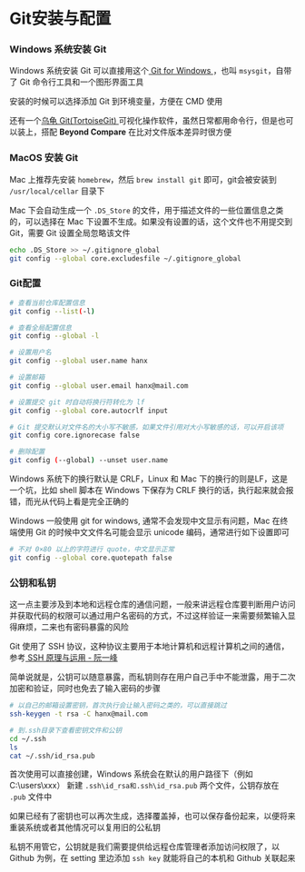# Git安装与配置

### Windows 系统安装 Git

Windows 系统安装 Git 可以直接用这个[ Git for Windows ](https://git-for-windows.github.io/)，也叫 `msysgit`，自带了 Git 命令行工具和一个图形界面工具

安装的时候可以选择添加 Git 到环境变量，方便在 CMD 使用

还有一个[乌龟 Git(TortoiseGit) ](https://tortoisegit.org/)可视化操作软件，虽然日常都用命令行，但是也可以装上，搭配 **Beyond Compare** 在比对文件版本差异时很方便

### MacOS 安装 Git

Mac 上推荐先安装 `homebrew`，然后 `brew install git` 即可，git会被安装到 `/usr/local/cellar` 目录下

Mac 下会自动生成一个 `.DS_Store` 的文件，用于描述文件的一些位置信息之类的，可以选择在 Mac 下设置不生成。如果没有设置的话，这个文件也不用提交到 Git，需要 Git 设置全局忽略该文件

```bash
echo .DS_Store >> ~/.gitignore_global
git config --global core.excludesfile ~/.gitignore_global
```

### Git配置

```bash
# 查看当前仓库配置信息
git config --list(-l)

# 查看全局配置信息
git config --global -l

# 设置用户名
git config --global user.name hanx

# 设置邮箱
git config --global user.email hanx@mail.com

# 设置提交 git 时自动将换行符转化为 lf
git config --global core.autocrlf input

# Git 提交默认对文件名的大小写不敏感，如果文件引用对大小写敏感的话，可以开启该项
git config core.ignorecase false

# 删除配置
git config (--global) --unset user.name
```

Windows 系统下的换行默认是 CRLF，Linux 和 Mac 下的换行的则是LF，这是一个坑，比如 shell 脚本在 Windows 下保存为 CRLF 换行的话，执行起来就会报错，而光从代码上看是完全正确的

Windows 一般使用 git for windows, 通常不会发现中文显示有问题，Mac 在终端使用 Git 的时候中文文件名可能会显示 unicode 编码，通常进行如下设置即可

```bash
# 不对 0×80 以上的字符进行 quote，中文显示正常
git config --global core.quotepath false
```

### 公钥和私钥

这一点主要涉及到本地和远程仓库的通信问题，一般来讲远程仓库要判断用户访问并获取代码的权限可以通过用户名密码的方式，不过这样验证一来需要频繁输入显得麻烦，二来也有密码暴露的风险

Git 使用了 SSH 协议，这种协议主要用于本地计算机和远程计算机之间的通信，参考[ SSH 原理与运用 - 阮一峰](http://www.ruanyifeng.com/blog/2011/12/ssh_remote_login.html)

简单说就是，公钥可以随意暴露，而私钥则存在用户自己手中不能泄露，用于二次加密和验证，同时也免去了输入密码的步骤

```bash
# 以自己的邮箱设置密钥，首次执行会让输入密码之类的，可以直接跳过
ssh-keygen -t rsa -C hanx@mail.com

# 到.ssh目录下查看密钥文件和公钥
cd ~/.ssh
ls
cat ~/.ssh/id_rsa.pub
```

首次使用可以直接创建，Windows 系统会在默认的用户路径下（例如 C:\users\xxx） 新建 `.ssh\id_rsa和.ssh\id_rsa.pub` 两个文件，公钥存放在 `.pub` 文件中

如果已经有了密钥也可以再次生成，选择覆盖掉，也可以保存备份起来，以便将来重装系统或者其他情况可以复用旧的公私钥

私钥不用管它，公钥就是我们需要提供给远程仓库管理者添加访问权限了，以 Github 为例，在 setting 里边添加 `ssh key` 就能将自己的本机和 Github 关联起来

